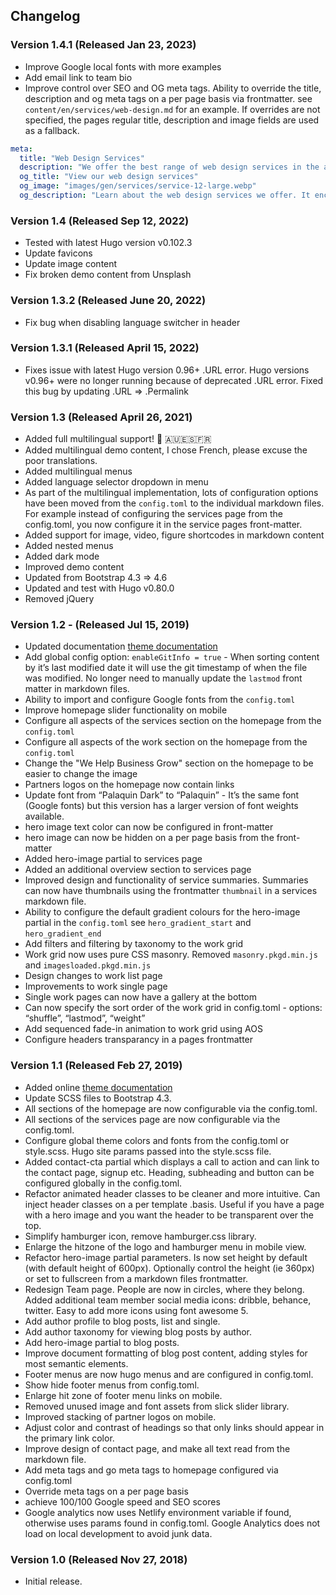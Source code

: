 ## Changelog

### Version 1.4.1 (Released Jan 23, 2023)

- Improve Google local fonts with more examples
- Add email link to team bio
- Improve control over SEO and OG meta tags. Ability to override the title, description and og meta tags on a per page basis via frontmatter. see `content/en/services/web-design.md` for an example. If overrides are not specified, the pages regular title, description and image fields are used as a fallback.

```yaml
meta: 
  title: "Web Design Services"
  description: "We offer the best range of web design services in the area"
  og_title: "View our web design services"
  og_image: "images/gen/services/service-12-large.webp"
  og_description: "Learn about the web design services we offer. It encompasses many different skills and disciplines"
```

### Version 1.4 (Released Sep 12, 2022)

- Tested with latest Hugo version v0.102.3
- Update favicons
- Update image content
- Fix broken demo content from Unsplash

### Version 1.3.2 (Released June 20, 2022)

- Fix bug when disabling language switcher in header

### Version 1.3.1 (Released April 15, 2022)

- Fixes issue with latest Hugo version 0.96+ .URL error. Hugo versions v0.96+ were no longer running because of deprecated .URL error. Fixed this bug by updating .URL => .Permalink

### Version 1.3 (Released April 26, 2021)

- Added full multilingual support! 👋 🇦🇺🇪🇸🇫🇷
- Added multilingual demo content, I chose French, please excuse the poor translations.
- Added multilingual menus
- Added language selector dropdown in menu
- As part of the multilingual implementation, lots of configuration options have been moved from the `config.toml` to the individual markdown files. For example instead of configuring the services page from the config.toml, you now configure it in the service pages front-matter.
- Added support for image, video, figure shortcodes in markdown content
- Added nested menus
- Added dark mode
- Improved demo content
- Updated from Bootstrap 4.3 => 4.6
- Updated and test with Hugo v0.80.0
- Removed jQuery

### Version 1.2 - (Released Jul 15, 2019)

- Updated documentation [theme documentation](/docs/hugo-advance-pro/install-theme)
- Add global config option: `enableGitInfo = true` - When sorting content by it’s last modified date it will use the git timestamp of when the file was modified. No longer need to manually update the `lastmod` front matter in markdown files.
- Ability to import and configure Google fonts from the `config.toml`
- Improve homepage slider functionality on mobile
- Configure all aspects of the services section on the homepage from the `config.toml`
- Configure all aspects of the work section on the homepage from the `config.toml`
- Change the "We Help Business Grow" section on the homepage to be easier to change the image
- Partners logos on the homepage now contain links
- Update font from “Palaquin Dark” to “Palaquin” - It’s the same font (Google fonts) but this version has a larger version of font weights available.
- hero image text color can now be configured in front-matter
- hero image can now be hidden on a per page basis from the front-matter
- Added hero-image partial to services page
- Added an additional overview section to services page
- Improved design and functionality of service summaries. Summaries can now have thumbnails using the frontmatter `thumbnail` in a services markdown file.
- Ability to configure the default gradient colours for the hero-image partial in the `config.toml` see `hero_gradient_start` and `hero_gradient_end`
- Add filters and filtering by taxonomy to the work grid
- Work grid now uses pure CSS masonry. Removed `masonry.pkgd.min.js` and `imagesloaded.pkgd.min.js`
- Design changes to work list page
- Improvements to work single page
- Single work pages can now have a gallery at the bottom
- Can now specify the sort order of the work grid in config.toml - options: “shuffle”, “lastmod”, “weight”
- Add sequenced fade-in animation to work grid using AOS
- Configure headers transparancy in a pages frontmatter

### Version 1.1 (Released Feb 27, 2019)

- Added online [theme documentation](/docs/hugo-advance-pro/install-theme)
- Update SCSS files to Bootstrap 4.3.
- All sections of the homepage are now configurable via the config.toml.
- All sections of the services page are now configurable via the config.toml.
- Configure global theme colors and fonts from the config.toml or style.scss. Hugo site params passed into the style.scss file.
- Added contact-cta partial which displays a call to action and can link to the contact page, signup etc. Heading, subheading and button can be configured globally in the config.toml.
- Refactor animated header classes to be cleaner and more intuitive. Can inject header classes on a per template .basis. Useful if you have a page with a hero image and you want the header to be transparent over the top.
- Simplify hamburger icon, remove hamburger.css library.
- Enlarge the hitzone of the logo and hamburger menu in mobile view.
- Refactor hero-image partial parameters. Is now set height by default (with default height of 600px). Optionally control the height (ie 360px) or set to fullscreen from a markdown files frontmatter.
- Redesign Team page. People are now in circles, where they belong. Added additional team member social media icons: dribble, behance, twitter. Easy to add more icons using font awesome 5.
- Add author profile to blog posts, list and single.
- Add author taxonomy for viewing blog posts by author.
- Add hero-image partial to blog posts.
- Improve document formatting of blog post content, adding styles for most semantic elements.
- Footer menus are now hugo menus and are configured in config.toml.
- Show hide footer menus from config.toml.
- Enlarge hit zone of footer menu links on mobile.
- Removed unused image and font assets from slick slider library.
- Improved stacking of partner logos on mobile.
- Adjust color and contrast of headings so that only links should appear in the primary link color.
- Improve design of contact page, and make all text read from the markdown file.
- Add meta tags and go meta tags to homepage configured via config.toml
- Override meta tags on a per page basis
- achieve 100/100 Google speed and SEO scores
- Google analytics now uses Netlify environment variable if found, otherwise uses params found in config.toml. Google Analytics does not load on local development to avoid junk data.

### Version 1.0 (Released Nov 27, 2018)

- Initial release.
